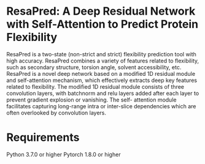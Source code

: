 # ResaPred: A Deep Residual Network with Self-Attention to Predict Protein Flexibility
ResaPred is a two-state (non-strict and strict) flexibility prediction tool with high accuracy. ResaPred combines a variety of features related to flexibility, such as secondary structure, torsion angle, solvent accessibility, etc. ResaPred is a novel deep network based on a modified 1D residual module and self-attention mechanism, which effectively extracts deep key features related to flexibility. The modified 1D residual module consists of three convolution layers, with batchnorm and relu layers added after each layer to prevent gradient explosion or vanishing. The self- attention module facilitates capturing long-range intra or inter-slice dependencies which are often overlooked by convolution layers.
# Requirements
Python 3.7.0 or higher  Pytorch 1.8.0 or higher
